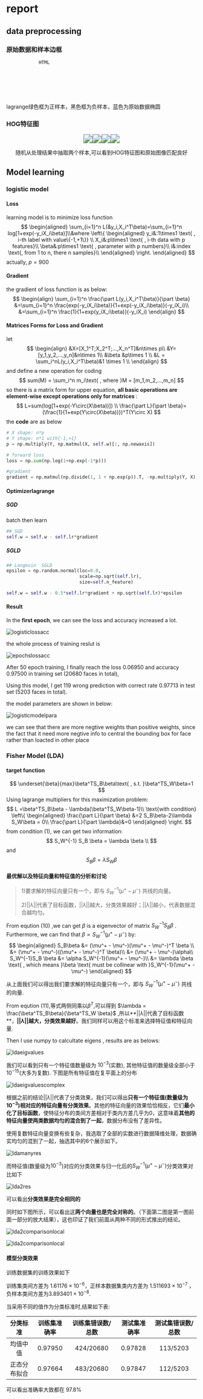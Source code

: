 # report

## data preprocessing

### 原始数据和样本边框

				HTML


​					
​				
​				
​						
​				
			lagrange绿色框为正样本，黑色框为负样本，蓝色为原始数据椭圆​

 ### HOG特征图

<div><center><img src="report/2002-07-19-big-img_381-1-neg.jpg" style="zoom:150%;"><img src="report/2002-07-19-big-img_381-1-hog.jpg" style="zoom:150%;"><img src="report/2002-08-14-big-img_1065-7-neg.jpg" style="zoom:150%;"><img src="report/2002-08-14-big-img_1065-7-hog.jpg" style="zoom:150%;"></br><p>随机从处理结果中抽取两个样本,可以看到HOG特征图和原始图像匹配良好</p></center></div>

## Model learning

### logistic model

#### Loss

learning model is to minimize loss function
$$
\begin{aligned}
\sum_{i=1}^n L(&y_i,X_i^T\beta)=\sum_{i=1}^n log[1+exp(-y_iX_i\beta)]\\&where 
\left\{ \begin{aligned}
y_i&:1\times1 \text{ , i-th label with value\{-1,+1\}} \\
X_i&:p\times1 \text{ , i-th data with p features}\\
\beta&:p\times1 \text{ , parameter with p numbers}\\
i&:index \text{, from 1 to n, there n samples}\\
\end{aligned}
\right.
\end{aligned}
$$
actually, $p=900$

#### Gradient

the gradient of loss function is as below:
$$
\begin{align}
\sum_{i=1}^n \frac{\part L(y_i,X_i^T\beta)}{\part \beta}
&=\sum_{i=1}^n \frac{exp(-y_iX_i\beta)}{1+exp(-y_iX_i\beta)}(-y_iX_i)\\
&=\sum_{i=1}^n \frac{1}{1+exp(y_iX_i\beta)}(-y_iX_i)
\end{align}
$$

#### Matrices Forms for  Loss and Gradient

let 
$$
\begin{align}
&X=[X_1^T;X_2^T;...,X_n^T]&n\times p\\
&Y=[y_1,y_2,...,y_n]&n\times 1\\
&\beta &p\times 1 \\
&L = \sum_i^nL(y_i,X_i^T\beta)&1 \times 1 \\
\end{align}
$$
and define a new operation for coding
$$
sum(M) = \sum_i^n m_i\text{ , where }M = [m_1,m_2,...,m_n]
$$
so there is a matrix form for upper equation, **all basic operations are element-wise  except operations only for matrices** :
$$
L=sum(log[1+exp(-Y\circ(X\beta))]) \\
\frac{\part L}{\part \beta}=(\frac{1}{1+exp(Y\circ(X\beta))})^T(Y\circ X)
$$
the **code** are as below

```python
# X shape: n*p
# Y shape: n*1 with{-1,+1}
p = np.multiply(Y, np.matmul(X, self.w)[:, np.newaxis])

# forward loss
loss = np.sum(np.log(1+np.exp(-1*p)))

#gradient
gradient = np.matmul(np.divide(1, 1 + np.exp(p)).T, -np.multiply(Y, X))
```

#### Optimizerlagrange

##### SGD

batch then learn

```python
## SGD
self.w = self.w - self.lr*gradient
```

##### SGLD

```python
## Langevin  SGLD
epsilon = np.random.normal(loc=0.0, 
                           scale=np.sqrt(self.lr), 
                           size=self.n_feature)

self.w = self.w - 0.5*self.lr*gradient + np.sqrt(self.lr)*epsilon
```

#### Result

In the **first epoch**, we can see the loss and accuracy increased a lot.

![logisticlossacc](report/logisticlossacc.png)

the whole process of training reslut is

![epochslossacc](report/epochslossacc.png)

After 50 epoch training, I finally reach the loss $0.06950$ and accuracy $0.97500$ in training set (20680 faces in total),

Using this model, I get $119$ wrong prediction with  correct rate $0.97713$ in test set (5203 faces in total).

the model parameters are shown in below:

![logisticmodelpara](report/logisticmodelpara.png)

we can see that there are more negtive weights than positive weights, since the fact that it need more negtive info to central the bounding box for face rather than loacted in other place

### Fisher Model (LDA)

#### target function

$$
\underset{\beta}{max}\beta^TS_B\beta\text{ ,  s.t.  }\beta^TS_W\beta=1 
$$
Using lagrange multipliers for this maximization problem:
$$
L =\beta^TS_B\beta - \lambda(\beta^TS_W\beta-1)\\
\text{with condition}
\left\{
\begin{aligned}
\frac{\part L}{\part \beta} &=2 S_B\beta-2\lambda S_W\beta = 0\\
\frac{\part L}{\part \lambda}&=0
\end{aligned}
\right.
$$
from condition (1), we can get two information:
$$
S_W^{-1} S_B \beta = \lambda \beta \\
$$
and 
$$
S_B \beta = \lambda S_W \beta
$$
#### 最优解以及特征向量和特征值的分析和讨论

>1)要求解的特征向量只有一个，即与 $S_W^{-1}(\mu^+ - \mu^-)$ 共线的向量。
>
>2)$||\lambda||$代表了目标函数，$||\lambda||$越大，分类效果越好；$||\lambda||$越小，代表数据混合越均匀。

From eqution (10) ,we can get $\beta$ is a eigenvector of matrix $S_W^{-1} S_B \beta$ . Furthermore, we can find that $\beta \propto S_W^{-1}(\mu^+ - \mu^-)$ by:
$$
\begin{aligned}
S_B\beta &= (\mu^+ - \mu^-)(\mu^+ - \mu^-)^T \beta \\
&= (\mu^+ - \mu^-)((\mu^+ - \mu^-)^T \beta)\\
&= (\mu^+ - \mu^-)\alpha\\
S_W^{-1}S_B \beta &= \alpha S_W^{-1}(\mu^+ - \mu^-)\\
&= \lambda \beta \text{ ,   which means }\beta \text{ must be collinear with }S_W^{-1}(\mu^+ - \mu^-)
\end{aligned}
$$

从上面我们可以得出我们要求解的特征向量只有一个，即与 $S_W^{-1}(\mu^+ - \mu^-)$ 共线的向量.

From eqution (11),等式两侧同乘以$\beta^T$,可以得到 $\lambda = \frac{\beta^TS_B\beta}{\beta^TS_W \beta}$ ,所以**$||\lambda||$代表了目标函数**，**$||\lambda||$越大，分类效果越好**。我们同样可以用这个标准来选择特征值和特征向量.

Then I use numpy to calcultate  eigens , results  are as belows:

![ldaeigvalues](report/ldaeigvalues-1558707413008.png)

我们可以看到只有一个特征值数量级为 $10^{-3}$(实数), 其他特征值的数量级全部小于$10^{-15}$(大多为复数). 下图是所有特征值在复平面上的分布

![ldaeigvaluescomplex](report/ldaeigvaluescomplex-1558707526575.png)

根据之前的结论$||\lambda||$代表了分类效果，我们可以得出**只有一个特征值(数量级为$10^{-3}$)相对应的特征向量有分类效果**。其他的特征向量的效果恰恰相反，它们**最小化了目标函数**，使特征分布的类间方差相对于类内方差几乎为0，这意味着**其他的特征向量使两类数据均匀的混合到了一起**，数据分布没有了差异性。

使用复数特征向量变换有些复杂，我选取了全部的实数进行数据降维处理，数据确实均匀的混到了一起，抽选其中的6个展示如下。

![ldamanyres](report/ldamanyres-1558709550100.png)

而特征值(数量级为$10^{-3}$)对应的分类效果与归一化后的$S_W^{-1}(\mu^+ - \mu^-)$分类效果对比如下

![lda2res](report/lda2res.png)

可以看出**分类效果是完全相同的**

同时如下图所示，可以看出这**两个向量也是完全对称的**。（下面第二图是第一图前面一部分的放大结果），这也印证了我们前面从两种不同的形式推出的结论。

![lda2comparisonlocal](report/lda2comparison.png)

![lda2comparisonlocal](report/lda2comparisonlocal.png)

#### 模型分类效果

训练数据集的训练效果如下

训练集类间方差为 $1.61176\times 10^{-6}$，正样本数据集类内方差为 $1.511693\times 10^{-7}$ ，负样本类间方差为$3.893401\times 10^{-8}$. 

当采用不同的值作为分类标准时,结果如下表:

|   分类标准   | 训练集准确率 | 训练集错误数/总数 | 测试集准确率 | 测试集错误数/总数 |
| :----------: | :----------: | :---------------: | :----------: | :---------------: |
|   均值中值   |   0.97950    |     424/20680     |   0.97828    |     113/5203      |
| 正态分布拟合 |   0.97664    |     483/20680     |   0.97847    |     112/5203      |

可以看出准确率大致都在 $97.8$%